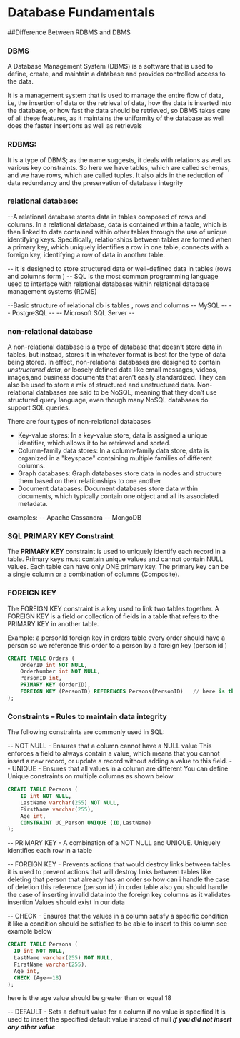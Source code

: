 # Database Fundamentals


##Difference Between RDBMS and DBMS

### DBMS 

A Database Management System (DBMS) is a software that is used to define, create, and maintain a database and provides controlled access to the data.

It is a management system that is used to manage the entire flow of data, i.e, the insertion of data or the retrieval of data, how the data is inserted into the database,
or how fast the data should be retrieved, so DBMS takes care of all these features, as it maintains the uniformity of the database as well does the faster insertions as well as retrievals


### RDBMS: 
It is a type of DBMS; as the name suggests, it deals with relations as well as various key constraints.
So here we have tables, which are called schemas, and we have rows, which are called tuples. It also aids in the reduction of data redundancy and the preservation of database integrity




### relational database: 
--A relational database stores data in tables composed of rows and columns. 
In a relational database, data is contained within a table, which is then linked to data contained within other tables through the use of unique identifying keys. Specifically, relationships between tables are formed when a primary key, which uniquely identifies a row in one table, connects with a foreign key, identifying a row of data in another table. 

-- it is designed to store structured data or well-defined data in tables (rows and columns form )
-- SQL is the most common programming language used to interface with relational databases within relational database management systems (RDMS)

--Basic structure of relational db is tables , rows and columns 
-- MySQL --
-- PostgreSQL --
-- Microsoft SQL Server --

### non-relational database
A non-relational database is a type of database that doesn’t store data in tables, but instead, stores it in whatever format is best for the type of data being stored.
In effect, non-relational databases are designed to contain *unstructured data*, or loosely defined data like email messages, videos, images,and business documents that aren’t easily standardized.
They can also be used to store a mix of structured and unstructured data. 
Non-relational databases are said to be NoSQL, meaning that they don’t use structured query language, even though many NoSQL databases do support SQL queries.

There are four types of non-relational databases 
- Key-value stores: In a key-value store, data is assigned a unique identifier, which allows it to be retrieved and sorted.
- Column-family data stores: In a column-family data store, data is organized in a "keyspace" containing multiple families of different columns.
- Graph databases: Graph databases store data in nodes and structure them based on their relationships to one another
- Document databases: Document databases store data within documents, which typically contain one object and all its associated metadata.

examples:
-- Apache Cassandra
-- MongoDB



### SQL PRIMARY KEY Constraint

The **PRIMARY KEY** constraint is used to uniquely identify each record in a table.
Primary keys must contain unique values and cannot contain NULL values.
Each table can have only ONE primary key. The primary key can be a single column or a combination of columns (Composite).


### FOREIGN KEY
The FOREIGN KEY constraint is a key used to link two tables together.
A FOREIGN KEY is a field or collection of fields in a table that refers to the PRIMARY KEY in another table.

Example:  a personId foreign key in orders table
every order should have a person so we reference this order to a person by a foreign key (person id )

```sql
CREATE TABLE Orders (
    OrderID int NOT NULL,
    OrderNumber int NOT NULL,
    PersonID int,
    PRIMARY KEY (OrderID),
    FOREIGN KEY (PersonID) REFERENCES Persons(PersonID)   // here is the foreign key that references a person 
);
```




### Constraints – Rules to maintain data integrity 

The following constraints are commonly used in SQL:

-- NOT NULL - Ensures that a column cannot have a NULL value
  This enforces a field to always contain a value, which means that you cannot insert a new record, or update a record without adding a value to this field.
-- UNIQUE - Ensures that all values in a column are different
  You can define Unique constraints on multiple columns as shown below 
  
```sql
CREATE TABLE Persons (
    ID int NOT NULL,
    LastName varchar(255) NOT NULL,
    FirstName varchar(255),
    Age int,
    CONSTRAINT UC_Person UNIQUE (ID,LastName)
);
```

-- PRIMARY KEY - A combination of a NOT NULL and UNIQUE. Uniquely identifies each row in a table

-- FOREIGN KEY - Prevents actions that would destroy links between tables
  it is used to prevent actions that will destroy links between tables like deleting that person that already has an order 
  so how can i handle the case of deletion this reference (person id ) in order  table also you should handle the case of inserting invalid data into the foreign key columns as it validates insertion
  Values should exist in our data  

-- CHECK - Ensures that the values in a column satisfy a specific condition
  it like a condition should be satisfied to be able to insert to this column 
  see example below 
  ``` sql
CREATE TABLE Persons (
    ID int NOT NULL,
    LastName varchar(255) NOT NULL,
    FirstName varchar(255),
    Age int,
    CHECK (Age>=18)
);
```
here is the age value should be greater than or equal 18 

-- DEFAULT - Sets a default value for a column if no value is specified
  It is used to insert the specified default value instead of null ***if you did not insert any other value***  

  
